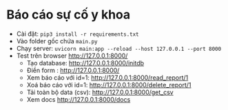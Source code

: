 # Báo cáo sự cố y khoa

- Cài đặt: `pip3 install -r requirements.txt`
- Vào folder gốc chứa `main.py`
- Chạy server: `uvicorn main:app --reload --host 127.0.0.1 --port 8000`
- Test trên browser http://127.0.0.1:8000/
    - Tạo database: http://127.0.0.1:8000/initdb
    - Điền form : http://127.0.0.1:8000/
    - Xem báo cáo với id=1: http://127.0.0.1:8000/read_report/1
    - Xoá báo cáo với id=1: http://127.0.0.1:8000/delete_report/1
    - Tải toàn bộ data (csv): http://127.0.0.1:8000/get_csv
    - Xem docs http://127.0.0.1:8000/docs
